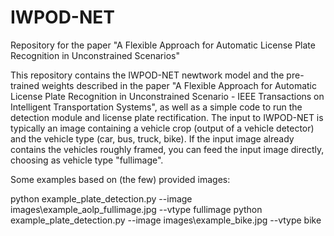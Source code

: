 # IWPOD-NET
Repository for the paper "A Flexible Approach for Automatic License Plate Recognition in Unconstrained Scenarios"

This repository contains the IWPOD-NET newtwork model and the pre-trained weights described in the paper "A Flexible Approach for Automatic License Plate Recognition in Unconstrained Scenario - IEEE Transactions on Intelligent Transportation Systems", as well as a simple code to run the detection module and license plate rectification. The input to IWPOD-NET is typically an image containing a vehicle crop (output of a vehicle detector) and the vehicle type (car, bus, truck, bike). If the input image already contains the vehicles roughly framed, you can feed the input image directly, choosing as vehicle type "fullimage".

Some examples based on (the few) provided images:

python example_plate_detection.py --image images\example_aolp_fullimage.jpg --vtype fullimage
python example_plate_detection.py --image images\example_bike.jpg --vtype bike




